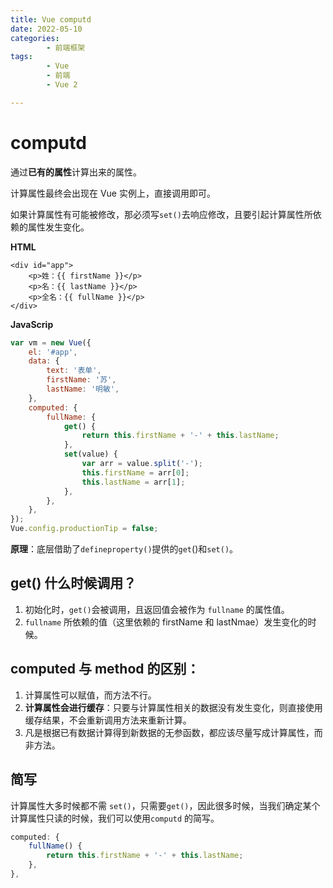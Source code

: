 ```yaml
---
title: Vue computd
date: 2022-05-10
categories:
        - 前端框架
tags:
        - Vue
        - 前端
        - Vue 2

---
```


# computd

通过**已有的属性**计算出来的属性。

计算属性最终会出现在 Vue 实例上，直接调用即可。

如果计算属性有可能被修改，那必须写`set()`去响应修改，且要引起计算属性所依赖的属性发生变化。

**HTML**

```vue
<div id="app">
	<p>姓：{{ firstName }}</p>
	<p>名：{{ lastName }}</p>
	<p>全名：{{ fullName }}</p>
</div>
```

**JavaScrip**

```js
var vm = new Vue({
	el: '#app',
	data: {
		text: '表单',
		firstName: '苏',
		lastName: '明敏',
	},
	computed: {
		fullName: {
			get() {
				return this.firstName + '-' + this.lastName;
			},
			set(value) {
				var arr = value.split('-');
				this.firstName = arr[0];
				this.lastName = arr[1];
			},
		},
	},
});
Vue.config.productionTip = false;
```

**原理**：底层借助了`defineproperty()`提供的`get`()和`set()`。

## get() 什么时候调用？

1. 初始化时，`get()`会被调用，且返回值会被作为 `fullname` 的属性值。
2. `fullname` 所依赖的值（这里依赖的 firstName 和 lastNmae）发生变化的时候。

## computed 与 method 的区别：

1. 计算属性可以赋值，而方法不行。
2. **计算属性会进行缓存**：只要与计算属性相关的数据没有发生变化，则直接使用缓存结果，不会重新调用方法来重新计算。
3. 凡是根据已有数据计算得到新数据的无参函数，都应该尽量写成计算属性，而非方法。

## 简写

计算属性大多时候都不需 `set()`，只需要`get()`，因此很多时候，当我们确定某个计算属性只读的时候，我们可以使用`computd` 的简写。

```js
computed: {
    fullName() {
        return this.firstName + '-' + this.lastName;
    },
},
```
